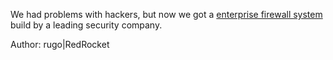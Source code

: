 We had problems with hackers, but now we got a [enterprise firewall system](http://chal.cybersecurityrumble.de:3812/) build by a leading security company.

Author: rugo|RedRocket